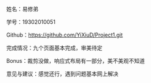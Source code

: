 姓名：易修弟

学号：19302010051

Github：https://github.com/YiXiuD/Project1.git

完成情况：九个页面基本完成，审美待定

Bonus：裁剪没做，响应式布局有一部分，美不美观不知道

意见与建议：感觉还行，遇到问题基本网上解决